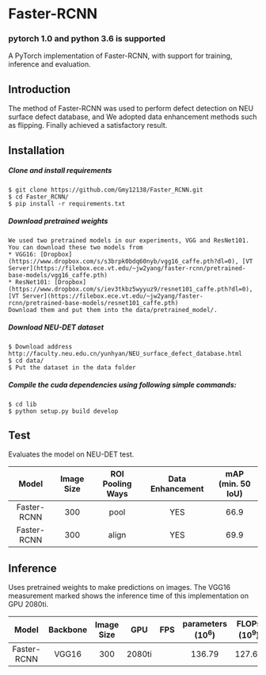 # Faster-RCNN
### pytorch 1.0 and python 3.6 is supported
A PyTorch implementation of Faster-RCNN, with support for training, inference and evaluation.

## Introduction
The method of Faster-RCNN was used to perform defect detection on NEU surface defect database, and We adopted data enhancement methods such as flipping. Finally achieved a satisfactory result.


## Installation
##### Clone and install requirements
    $ git clone https://github.com/Gmy12138/Faster_RCNN.git
    $ cd Faster_RCNN/
    $ pip install -r requirements.txt

##### Download pretrained weights
    We used two pretrained models in our experiments, VGG and ResNet101. You can download these two models from
    * VGG16: [Dropbox](https://www.dropbox.com/s/s3brpk0bdq60nyb/vgg16_caffe.pth?dl=0), [VT Server](https://filebox.ece.vt.edu/~jw2yang/faster-rcnn/pretrained-base-models/vgg16_caffe.pth)
    * ResNet101: [Dropbox](https://www.dropbox.com/s/iev3tkbz5wyyuz9/resnet101_caffe.pth?dl=0), [VT Server](https://filebox.ece.vt.edu/~jw2yang/faster-rcnn/pretrained-base-models/resnet101_caffe.pth)
    Download them and put them into the data/pretrained_model/.
    
##### Download NEU-DET dataset
    $ Download address    http://faculty.neu.edu.cn/yunhyan/NEU_surface_defect_database.html
    $ cd data/
    $ Put the dataset in the data folder
    
##### Compile the cuda dependencies using following simple commands:
    $ cd lib
    $ python setup.py build develop
 
     
    
## Test
Evaluates the model on NEU-DET test.


| Model        |Image Size| ROI Pooling Ways  |Data Enhancement    | mAP (min. 50 IoU) |
|:------------:|:--------:|:-----------------:|:------------------:|:-----------------:|
| Faster-RCNN  |300       |      pool         |YES                 | 66.9              |
| Faster-RCNN  |300       |      align        |YES                 | 69.9              |


## Inference
Uses pretrained weights to make predictions on images. The VGG16 measurement marked shows the inference time of this implementation on GPU 2080ti.


| Model      |Backbone      |  Image Size     | GPU      | FPS      | parameters (10<sup>6</sup>)|FLOPs (10<sup>9</sup>)|
|:----------:|:------------:|:---------------:|:--------:|:--------:|:--------------------------:|:--------------------:|
|Faster-RCNN | VGG16        |     300         | 2080ti   |          |           136.79           |     127.64           | 



